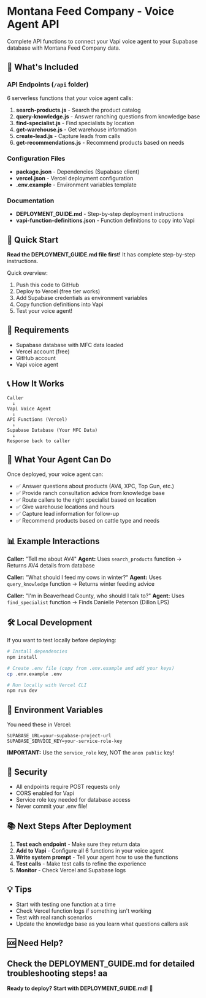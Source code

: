 # Montana Feed Company - Voice Agent API

Complete API functions to connect your Vapi voice agent to your Supabase database with Montana Feed Company data.

## 📁 What's Included

### API Endpoints (`/api` folder)
6 serverless functions that your voice agent calls:

1. **search-products.js** - Search the product catalog
2. **query-knowledge.js** - Answer ranching questions from knowledge base
3. **find-specialist.js** - Find specialists by location
4. **get-warehouse.js** - Get warehouse information
5. **create-lead.js** - Capture leads from calls
6. **get-recommendations.js** - Recommend products based on needs

### Configuration Files
- **package.json** - Dependencies (Supabase client)
- **vercel.json** - Vercel deployment configuration
- **.env.example** - Environment variables template

### Documentation
- **DEPLOYMENT_GUIDE.md** - Step-by-step deployment instructions
- **vapi-function-definitions.json** - Function definitions to copy into Vapi

## 🚀 Quick Start

**Read the DEPLOYMENT_GUIDE.md file first!** It has complete step-by-step instructions.

Quick overview:
1. Push this code to GitHub
2. Deploy to Vercel (free tier works)
3. Add Supabase credentials as environment variables
4. Copy function definitions into Vapi
5. Test your voice agent!

## 🔧 Requirements

- Supabase database with MFC data loaded
- Vercel account (free)
- GitHub account
- Vapi voice agent

## 📞 How It Works

```
Caller
  ↓
Vapi Voice Agent
  ↓
API Functions (Vercel)
  ↓
Supabase Database (Your MFC Data)
  ↓
Response back to caller
```

## 🎯 What Your Agent Can Do

Once deployed, your voice agent can:
- ✅ Answer questions about products (AV4, XPC, Top Gun, etc.)
- ✅ Provide ranch consultation advice from knowledge base
- ✅ Route callers to the right specialist based on location
- ✅ Give warehouse locations and hours
- ✅ Capture lead information for follow-up
- ✅ Recommend products based on cattle type and needs

## 📊 Example Interactions

**Caller:** "Tell me about AV4"
**Agent:** Uses `search_products` function → Returns AV4 details from database

**Caller:** "What should I feed my cows in winter?"
**Agent:** Uses `query_knowledge` function → Returns winter feeding advice

**Caller:** "I'm in Beaverhead County, who should I talk to?"
**Agent:** Uses `find_specialist` function → Finds Danielle Peterson (Dillon LPS)

## 🛠️ Local Development

If you want to test locally before deploying:

```bash
# Install dependencies
npm install

# Create .env file (copy from .env.example and add your keys)
cp .env.example .env

# Run locally with Vercel CLI
npm run dev
```

## 📝 Environment Variables

You need these in Vercel:

```
SUPABASE_URL=your-supabase-project-url
SUPABASE_SERVICE_KEY=your-service-role-key
```

**IMPORTANT:** Use the `service_role` key, NOT the `anon public` key!

## 🔐 Security

- All endpoints require POST requests only
- CORS enabled for Vapi
- Service role key needed for database access
- Never commit your .env file!

## 📚 Next Steps After Deployment

1. **Test each endpoint** - Make sure they return data
2. **Add to Vapi** - Configure all 6 functions in your voice agent
3. **Write system prompt** - Tell your agent how to use the functions
4. **Test calls** - Make test calls to refine the experience
5. **Monitor** - Check Vercel and Supabase logs

## 💡 Tips

- Start with testing one function at a time
- Check Vercel function logs if something isn't working
- Test with real ranch scenarios
- Update the knowledge base as you learn what questions callers ask

## 🆘 Need Help?

Check the DEPLOYMENT_GUIDE.md for detailed troubleshooting steps!
aa
---

**Ready to deploy? Start with DEPLOYMENT_GUIDE.md!** 🚀
